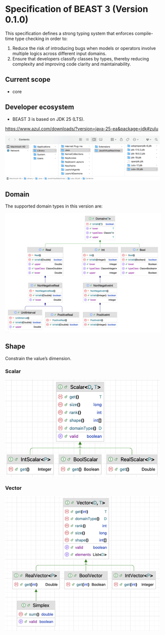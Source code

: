 # Specification of BEAST 3 (Version 0.1.0)

This specification defines a strong typing system that enforces compile-time type checking in order to:

1. Reduce the risk of introducing bugs when models or operators involve multiple logics across different input domains.
2. Ensure that developers classify classes by types, thereby reducing complexity and improving code clarity and maintainability.

## Current scope

- core

## Developer ecosystem

- BEAST 3 is based on JDK 25 (LTS).

https://www.azul.com/downloads/?version=java-25-ea&package=jdk#zulu

<a href="./JDK25.png"><img src="./JDK25.png" width="500" ></a>

## Domain

The supported domain types in this version are:

<a href="./Domain0.1.1.png"><img src="./Domain0.1.1.png" width="800" ></a>


## Shape

Constrain the value’s dimension.

### Scalar

<a href="./Scalar0.1.1.png"><img src="./Scalar0.1.1.png" width="500" ></a>

### Vector

<a href="./Vector0.1.1.png"><img src="./Vector0.1.1.png" width="500" ></a>